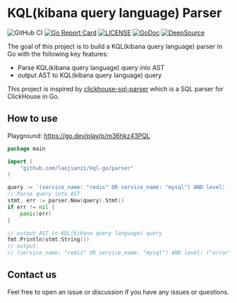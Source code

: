 # KQL(kibana query language) Parser
![GitHub CI](https://github.com/laojianzi/kql-go/actions/workflows/ci.yaml/badge.svg) [![Go Report Card](https://goreportcard.com/badge/github.com/laojianzi/kql-go)](https://goreportcard.com/report/github.com/laojianzi/kql-go) [![LICENSE](https://img.shields.io/github/license/laojianzi/kql-go.svg)](https://github.com/laojianzi/kql-go/blob/master/LICENSE) [![GoDoc](https://img.shields.io/badge/Godoc-reference-blue.svg)](https://pkg.go.dev/github.com/laojianzi/kql-go) [![DeepSource](https://app.deepsource.com/gh/laojianzi/kql-go.svg/?label=code+coverage&show_trend=false&token=BgPgeWYICSssJGgLh2UosQw7)](https://app.deepsource.com/gh/laojianzi/kql-go/)

The goal of this project is to build a KQL(kibana query language) parser in Go with the following key features:

- Parse KQL(kibana query language) query into AST
- output AST to KQL(kibana query language) query

This project is inspired by [clickhouse-sql-parser](https://github.com/AfterShip/clickhouse-sql-parser) which is a SQL parser for ClickHouse in Go.

## How to use

Playground: https://go.dev/play/p/m36hkz43PQL

```Go
package main

import (
    "github.com/laojianzi/kql-go/parser"
)

query := `(service_name: "redis" OR service_name: "mysql") AND level: ("error" OR "warn") and start_time > 1723286863 anD latency >= 1.5`
// Parse query into AST
stmt, err := parser.New(query).Stmt()
if err != nil {
    panic(err)
}

// output AST to KQL(kibana query language) query
fmt.Println(stmt.String())
// output:
// (service_name: "redis" OR service_name: "mysql") AND level: ("error" OR "warn") AND start_time > 1723286863 AND latency >= 1.5
```

## Contact us

Feel free to open an issue or discussion if you have any issues or questions.
